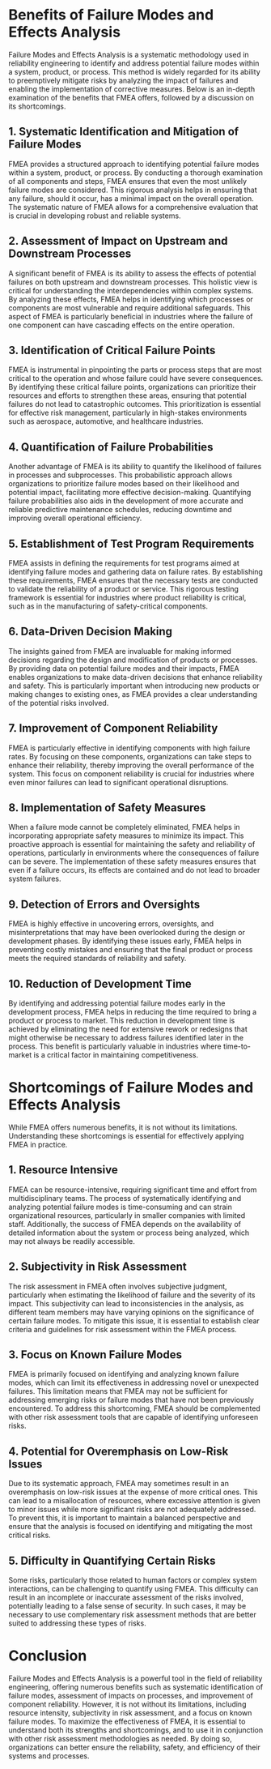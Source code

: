 # Benefits of Failure Modes and Effects Analysis

Failure Modes and Effects Analysis  is a systematic methodology used in reliability engineering to identify and address potential failure modes within a system, product, or process. This method is widely regarded for its ability to preemptively mitigate risks by analyzing the impact of failures and enabling the implementation of corrective measures. Below is an in-depth examination of the benefits that FMEA offers, followed by a discussion on its shortcomings.

## 1. **Systematic Identification and Mitigation of Failure Modes**
   
   FMEA provides a structured approach to identifying potential failure modes within a system, product, or process. By conducting a thorough examination of all components and steps, FMEA ensures that even the most unlikely failure modes are considered. This rigorous analysis helps in ensuring that any failure, should it occur, has a minimal impact on the overall operation. The systematic nature of FMEA allows for a comprehensive evaluation that is crucial in developing robust and reliable systems.

## 2. **Assessment of Impact on Upstream and Downstream Processes**

   A significant benefit of FMEA is its ability to assess the effects of potential failures on both upstream and downstream processes. This holistic view is critical for understanding the interdependencies within complex systems. By analyzing these effects, FMEA helps in identifying which processes or components are most vulnerable and require additional safeguards. This aspect of FMEA is particularly beneficial in industries where the failure of one component can have cascading effects on the entire operation.

## 3. **Identification of Critical Failure Points**

   FMEA is instrumental in pinpointing the parts or process steps that are most critical to the operation and whose failure could have severe consequences. By identifying these critical failure points, organizations can prioritize their resources and efforts to strengthen these areas, ensuring that potential failures do not lead to catastrophic outcomes. This prioritization is essential for effective risk management, particularly in high-stakes environments such as aerospace, automotive, and healthcare industries.

## 4. **Quantification of Failure Probabilities**

   Another advantage of FMEA is its ability to quantify the likelihood of failures in processes and subprocesses. This probabilistic approach allows organizations to prioritize failure modes based on their likelihood and potential impact, facilitating more effective decision-making. Quantifying failure probabilities also aids in the development of more accurate and reliable predictive maintenance schedules, reducing downtime and improving overall operational efficiency.

## 5. **Establishment of Test Program Requirements**

   FMEA assists in defining the requirements for test programs aimed at identifying failure modes and gathering data on failure rates. By establishing these requirements, FMEA ensures that the necessary tests are conducted to validate the reliability of a product or service. This rigorous testing framework is essential for industries where product reliability is critical, such as in the manufacturing of safety-critical components.

## 6. **Data-Driven Decision Making**

   The insights gained from FMEA are invaluable for making informed decisions regarding the design and modification of products or processes. By providing data on potential failure modes and their impacts, FMEA enables organizations to make data-driven decisions that enhance reliability and safety. This is particularly important when introducing new products or making changes to existing ones, as FMEA provides a clear understanding of the potential risks involved.

## 7. **Improvement of Component Reliability**

   FMEA is particularly effective in identifying components with high failure rates. By focusing on these components, organizations can take steps to enhance their reliability, thereby improving the overall performance of the system. This focus on component reliability is crucial for industries where even minor failures can lead to significant operational disruptions.

## 8. **Implementation of Safety Measures**

   When a failure mode cannot be completely eliminated, FMEA helps in incorporating appropriate safety measures to minimize its impact. This proactive approach is essential for maintaining the safety and reliability of operations, particularly in environments where the consequences of failure can be severe. The implementation of these safety measures ensures that even if a failure occurs, its effects are contained and do not lead to broader system failures.

## 9. **Detection of Errors and Oversights**

   FMEA is highly effective in uncovering errors, oversights, and misinterpretations that may have been overlooked during the design or development phases. By identifying these issues early, FMEA helps in preventing costly mistakes and ensuring that the final product or process meets the required standards of reliability and safety.

## 10. **Reduction of Development Time**

   By identifying and addressing potential failure modes early in the development process, FMEA helps in reducing the time required to bring a product or process to market. This reduction in development time is achieved by eliminating the need for extensive rework or redesigns that might otherwise be necessary to address failures identified later in the process. This benefit is particularly valuable in industries where time-to-market is a critical factor in maintaining competitiveness.

# Shortcomings of Failure Modes and Effects Analysis 

While FMEA offers numerous benefits, it is not without its limitations. Understanding these shortcomings is essential for effectively applying FMEA in practice.

## 1. **Resource Intensive**

   FMEA can be resource-intensive, requiring significant time and effort from multidisciplinary teams. The process of systematically identifying and analyzing potential failure modes is time-consuming and can strain organizational resources, particularly in smaller companies with limited staff. Additionally, the success of FMEA depends on the availability of detailed information about the system or process being analyzed, which may not always be readily accessible.

## 2. **Subjectivity in Risk Assessment**

   The risk assessment in FMEA often involves subjective judgment, particularly when estimating the likelihood of failure and the severity of its impact. This subjectivity can lead to inconsistencies in the analysis, as different team members may have varying opinions on the significance of certain failure modes. To mitigate this issue, it is essential to establish clear criteria and guidelines for risk assessment within the FMEA process.

## 3. **Focus on Known Failure Modes**

   FMEA is primarily focused on identifying and analyzing known failure modes, which can limit its effectiveness in addressing novel or unexpected failures. This limitation means that FMEA may not be sufficient for addressing emerging risks or failure modes that have not been previously encountered. To address this shortcoming, FMEA should be complemented with other risk assessment tools that are capable of identifying unforeseen risks.

## 4. **Potential for Overemphasis on Low-Risk Issues**

   Due to its systematic approach, FMEA may sometimes result in an overemphasis on low-risk issues at the expense of more critical ones. This can lead to a misallocation of resources, where excessive attention is given to minor issues while more significant risks are not adequately addressed. To prevent this, it is important to maintain a balanced perspective and ensure that the analysis is focused on identifying and mitigating the most critical risks.

## 5. **Difficulty in Quantifying Certain Risks**

   Some risks, particularly those related to human factors or complex system interactions, can be challenging to quantify using FMEA. This difficulty can result in an incomplete or inaccurate assessment of the risks involved, potentially leading to a false sense of security. In such cases, it may be necessary to use complementary risk assessment methods that are better suited to addressing these types of risks.

# Conclusion

Failure Modes and Effects Analysis  is a powerful tool in the field of reliability engineering, offering numerous benefits such as systematic identification of failure modes, assessment of impacts on processes, and improvement of component reliability. However, it is not without its limitations, including resource intensity, subjectivity in risk assessment, and a focus on known failure modes. To maximize the effectiveness of FMEA, it is essential to understand both its strengths and shortcomings, and to use it in conjunction with other risk assessment methodologies as needed. By doing so, organizations can better ensure the reliability, safety, and efficiency of their systems and processes.